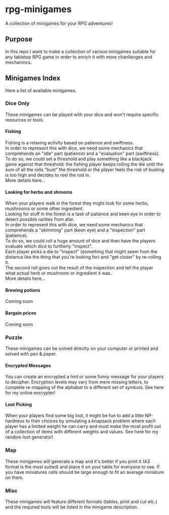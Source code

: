 # rpg-minigames
A collection of minigames for your RPG adventures!

## Purpose
In this repo I want to make a collection of various minigames suitable for any tabletop RPG game in order to enrich it with more chanllenges and mechanincs.

## Minigames Index
Here a list of available minigames.

### Dice Only
These minigames can be played with your dice and won't require specific resources or tools.

#### Fishing
Fishing is a relaxing activity based on patience and swiftness.  
In order to represent this with dice, we need some mechanics that comprehends an "idle" part (patience) and a "evaluation" part (swiftness).  
To do so, we could set a threshold and play something like a blackjack game against that threshold: the fishing player keeps rolling the die until the sum of all the rolls "bust" the threshold or the player feels the risk of busting is too high and decides to reel the rod in.  
More details here...

#### Looking for herbs and shrooms
When your players walk in the forest they might look for some herbs, mushrooms or some other ingredient.  
Looking for stuff in the forest is a task of patience and keen eye in order to detect possible rarities from afar.  
In order to represent this with dice, we need some mechanics that comprehends a "skimming" part (keen eye) and a "inspection" part (patience).  
To do so, we could roll a huge amount of dice and then have the players evaluate which dice to furtherly "inspect".  
Each player picks a die to "inspect" (something that might seem from the distance like the thing that you're looking for) and "get closer" by re-rolling it.  
The second roll gives out the result of the inspection and tell the player what actual herb or mushroom or ingredient it was.  
More details here...

#### Brewing potions
Coming soon
#### Bargain prices
Coming soon

### Puzzle
These minigames can be solved direclty on your computer or printed and solved with pen & paper.

#### Encrypted Messages
You can create an encrypted a hint or some funny message for your players to decipher.
Encryption levels may vary from mere missing letters, to complete re-mapping of the alphabet to a different set of symbols.
See here for my online encrypter!

#### Loot Picking
When your players find some big loot, it might be fun to add a little NP-hardness to their choices by simulating a knapsack problem where each player has a limited weight he can carry and must make the most profit out of a collection of items with different weights and values.
See here for my random loot generator!

#### 

### Map
These minigames will generate a map and it's better if you print it (A3 format is the most suited) and place it on your table for everyone to see. If you have miniatures cells should be large enough to fit an average miniature on them.

### Misc
These minigames will feature different formats (tables, print and cut etc.) and the required tools will be listed in the minigame description.
